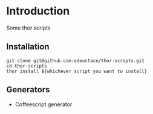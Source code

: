 # Introduction
Some thor scripts

## Installation
    git clone git@github.com:edeustace/thor-scripts.git
    cd thor-scripts
    thor install ${whichever script you want to install}
    
## Generators
- Coffeescript generator